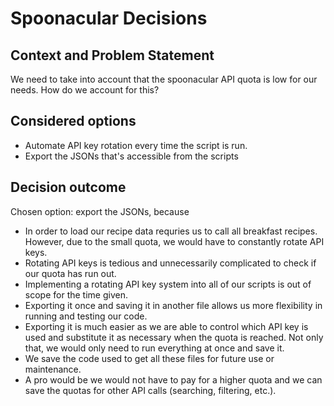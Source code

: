 # Spoonacular Decisions

## Context and Problem Statement
We need to take into account that the spoonacular API quota is low for our needs. How do we account for this?

## Considered options
* Automate API key rotation every time the script is run.
* Export the JSONs that's accessible from the scripts

## Decision outcome
Chosen option: export the JSONs, because 

* In order to load our recipe data requries us to call all breakfast recipes. However, due to the small quota, we would have to constantly rotate API keys.
* Rotating API keys is tedious and unnecessarily complicated to check if our quota has run out.
* Implementing a rotating API key system into all of our scripts is out of scope for the time given.
* Exporting it once and saving it in another file allows us more flexibility in running and testing our code. 
* Exporting it is much easier as we are able to control which API key is used and substitute it as necessary when the quota is reached. Not only that, we would only need to run everything at once and save it. 
* We save the code used to get all these files for future use or maintenance.
* A pro would be we would not have to pay for a higher quota and we can save the quotas for other API calls (searching, filtering, etc.).  